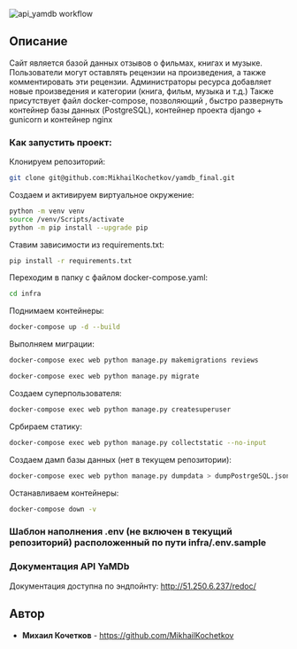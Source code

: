 ![api_yamdb workflow](https://github.com/MikhailKochetkov/yamdb_final/actions/workflows/yamdb_workflow.yml/badge.svg?branch=master&event=push)

## Описание
Сайт является базой данных отзывов о фильмах, книгах и музыке.
Пользователи могут оставлять рецензии на произведения, а также комментировать эти рецензии.
Администраторы ресурса добавляет новые произведения и категории (книга, фильм, музыка и т.д.)
Также присутствует файл docker-compose, позволяющий , быстро развернуть контейнер базы данных (PostgreSQL), контейнер проекта django + gunicorn и контейнер nginx

### Как запустить проект:

Клонируем репозиторий:
```bash
git clone git@github.com:MikhailKochetkov/yamdb_final.git
```

Создаем и активируем виртуальное окружение:
```bash
python -m venv venv
source /venv/Scripts/activate
python -m pip install --upgrade pip
```

Ставим зависимости из requirements.txt:
```bash
pip install -r requirements.txt
```

Переходим в папку с файлом docker-compose.yaml:
```bash
cd infra
```

Поднимаем контейнеры:
```bash
docker-compose up -d --build
```

Выполняем миграции:
```bash
docker-compose exec web python manage.py makemigrations reviews
```
```bash
docker-compose exec web python manage.py migrate
```

Создаем суперпользователя:
```bash
docker-compose exec web python manage.py createsuperuser
```

Србираем статику:
```bash
docker-compose exec web python manage.py collectstatic --no-input
```

Создаем дамп базы данных (нет в текущем репозитории):
```bash
docker-compose exec web python manage.py dumpdata > dumpPostrgeSQL.json
```

Останавливаем контейнеры:
```bash
docker-compose down -v
```

### Шаблон наполнения .env (не включен в текущий репозиторий) расположенный по пути infra/.env.sample

### Документация API YaMDb
Документация доступна по эндпойнту: http://51.250.6.237/redoc/

## Автор

* **Михаил Кочетков** - https://github.com/MikhailKochetkov
